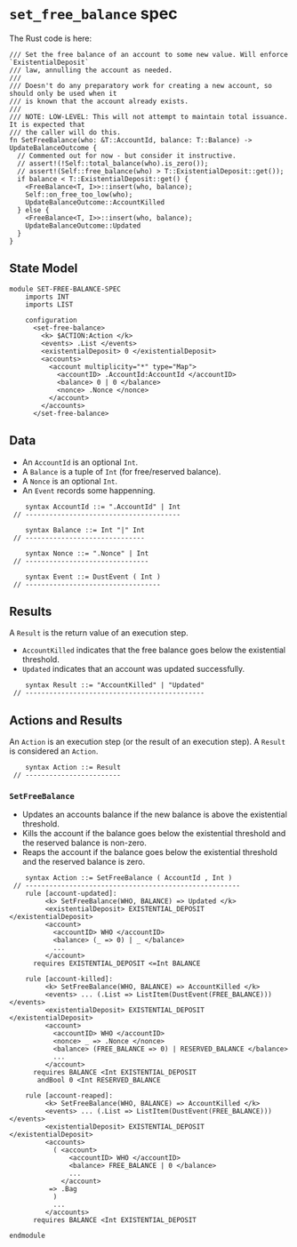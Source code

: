 `set_free_balance` spec
=======================

The Rust code is here:

```
/// Set the free balance of an account to some new value. Will enforce `ExistentialDeposit`
/// law, annulling the account as needed.
///
/// Doesn't do any preparatory work for creating a new account, so should only be used when it
/// is known that the account already exists.
///
/// NOTE: LOW-LEVEL: This will not attempt to maintain total issuance. It is expected that
/// the caller will do this.
fn SetFreeBalance(who: &T::AccountId, balance: T::Balance) -> UpdateBalanceOutcome {
  // Commented out for now - but consider it instructive.
  // assert!(!Self::total_balance(who).is_zero());
  // assert!(Self::free_balance(who) > T::ExistentialDeposit::get());
  if balance < T::ExistentialDeposit::get() {
    <FreeBalance<T, I>>::insert(who, balance);
    Self::on_free_too_low(who);
    UpdateBalanceOutcome::AccountKilled
  } else {
    <FreeBalance<T, I>>::insert(who, balance);
    UpdateBalanceOutcome::Updated
  }
}
```

State Model
-----------

```k
module SET-FREE-BALANCE-SPEC
    imports INT
    imports LIST

    configuration
      <set-free-balance>
        <k> $ACTION:Action </k>
        <events> .List </events>
        <existentialDeposit> 0 </existentialDeposit>
        <accounts>
          <account multiplicity="*" type="Map">
            <accountID> .AccountId:AccountId </accountID>
            <balance> 0 | 0 </balance>
            <nonce> .Nonce </nonce>
          </account>
        </accounts>
      </set-free-balance>
```

Data
----

-   An `AccountId` is an optional `Int`.
-   A `Balance` is a tuple of `Int` (for free/reserved balance).
-   A `Nonce` is an optional `Int`.
-   An `Event` records some happenning.

```k
    syntax AccountId ::= ".AccountId" | Int
 // ---------------------------------------

    syntax Balance ::= Int "|" Int
 // ------------------------------

    syntax Nonce ::= ".Nonce" | Int
 // -------------------------------

    syntax Event ::= DustEvent ( Int )
 // ----------------------------------
```

Results
-------

A `Result` is the return value of an execution step.

-   `AccountKilled` indicates that the free balance goes below the existential threshold.
-   `Updated` indicates that an account was updated successfully.

```k
    syntax Result ::= "AccountKilled" | "Updated"
 // ---------------------------------------------
```

Actions and Results
-------------------

An `Action` is an execution step (or the result of an execution step).
A `Result` is considered an `Action`.

```k
    syntax Action ::= Result
 // ------------------------
```

### `SetFreeBalance`

-   Updates an accounts balance if the new balance is above the existential threshold.
-   Kills the account if the balance goes below the existential threshold and the reserved balance is non-zero.
-   Reaps the account if the balance goes below the existential threshold and the reserved balance is zero.

```k
    syntax Action ::= SetFreeBalance ( AccountId , Int )
 // ------------------------------------------------------
    rule [account-updated]:
         <k> SetFreeBalance(WHO, BALANCE) => Updated </k>
         <existentialDeposit> EXISTENTIAL_DEPOSIT </existentialDeposit>
         <account>
           <accountID> WHO </accountID>
           <balance> (_ => 0) | _ </balance>
           ...
         </account>
      requires EXISTENTIAL_DEPOSIT <=Int BALANCE

    rule [account-killed]:
         <k> SetFreeBalance(WHO, BALANCE) => AccountKilled </k>
         <events> ... (.List => ListItem(DustEvent(FREE_BALANCE))) </events>
         <existentialDeposit> EXISTENTIAL_DEPOSIT </existentialDeposit>
         <account>
           <accountID> WHO </accountID>
           <nonce> _ => .Nonce </nonce>
           <balance> (FREE_BALANCE => 0) | RESERVED_BALANCE </balance>
           ...
         </account>
      requires BALANCE <Int EXISTENTIAL_DEPOSIT
       andBool 0 <Int RESERVED_BALANCE

    rule [account-reaped]:
         <k> SetFreeBalance(WHO, BALANCE) => AccountKilled </k>
         <events> ... (.List => ListItem(DustEvent(FREE_BALANCE))) </events>
         <existentialDeposit> EXISTENTIAL_DEPOSIT </existentialDeposit>
         <accounts>
           ( <account>
               <accountID> WHO </accountID>
               <balance> FREE_BALANCE | 0 </balance>
               ...
             </account>
          => .Bag
           )
           ...
         </accounts>
      requires BALANCE <Int EXISTENTIAL_DEPOSIT
```

```k
endmodule
```
